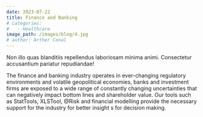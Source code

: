 ```yaml
---
date: 2023-07-22
title: Finance and Banking
# categories:
#   - Healthcare
image_path: /images/blog/4.jpg
# author: Arther Conal
---
```


Non illo quas blanditiis repellendus laboriosam minima animi. Consectetur accusantium pariatur repudiandae!

The finance and banking industry operates in ever-changing regulatory environments and volatile geopolitical economies, banks and investment firms are exposed to a wide range of constantly changing uncertainties that can negatively impact bottom lines and shareholder value.
Our tools such as StatTools, XLSTool, @Risk and financial modelling provide the necessary support for the industry for better insight s for decision making.